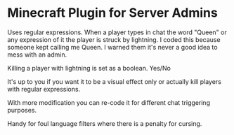 # Minecraft Plugin for Server Admins

Uses regular expressions. When a player types in chat the word "Queen" or any expression of it the player is struck by lightning. I coded this because someone kept calling me Queen. I warned them it's never a good idea to mess with an admin.

Killing a player with lightning is set as a boolean. Yes/No

It's up to you if you want it to be a visual effect only or actually kill players with regular expressions.

With more modification you can re-code it for different chat triggering purposes.

Handy for foul language filters where there is a penalty for cursing.
